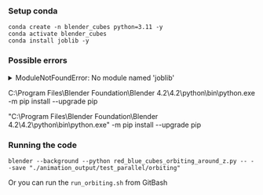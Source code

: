 ### Setup conda

```
conda create -n blender_cubes python=3.11 -y
conda activate blender_cubes
conda install joblib -y
```


### Possible errors

<details>
  <summary>ModuleNotFoundError: No module named 'joblib'</summary>

```
"C:\Program Files\Blender Foundation\Blender 4.2\4.2\python\bin\python.exe" -m ensurepip
"C:\Program Files\Blender Foundation\Blender 4.2\4.2\python\bin\python.exe" -m pip install joblib
```

or

directly in Blender
```
import subprocess
import sys

subprocess.check_call([sys.executable, "-m", "pip", "install", "joblib"])
```

or force Blender to get joblib from another place, add this to start of your file

```
import site
site.addsitedir(r"C:\Users\<your_user>\AppData\Roaming\Python\Python311\site-packages")
import joblib
```

</details>


C:\Program Files\Blender Foundation\Blender 4.2\4.2\python\bin\python.exe -m pip install --upgrade pip

"C:\Program Files\Blender Foundation\Blender 4.2\4.2\python\bin\python.exe" -m pip install --upgrade pip


### Running the code

```
blender --background --python red_blue_cubes_orbiting_around_z.py -- --save "./animation_output/test_parallel/orbiting"
```

Or you can run the `run_orbiting.sh` from GitBash